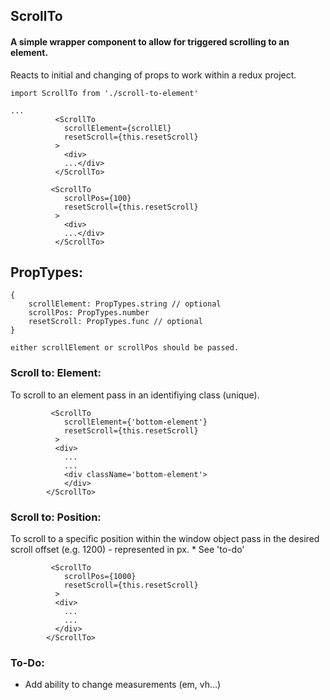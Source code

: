 ## ScrollTo
#### A simple wrapper component to allow for triggered scrolling to an element.

Reacts to initial and changing of props to work within a redux project. 
```
import ScrollTo from './scroll-to-element'

...
          <ScrollTo 
            scrollElement={scrollEl}
            resetScroll={this.resetScroll}
          >
            <div>
            ...</div>
          </ScrollTo>

         <ScrollTo 
            scrollPos={100}
            resetScroll={this.resetScroll}
          >
            <div>
            ...</div>
          </ScrollTo>
```

## PropTypes:
```
{
    scrollElement: PropTypes.string // optional
    scrollPos: PropTypes.number
    resetScroll: PropTypes.func // optional
}

either scrollElement or scrollPos should be passed.
```

### Scroll to: Element:
To scroll to an element pass in an identifiying class (unique). 
```
         <ScrollTo 
            scrollElement={'bottom-element'}
            resetScroll={this.resetScroll}
          >
          <div>
            ...
            ...
            <div className='bottom-element'>
            </div>
        </ScrollTo>
```

### Scroll to: Position:
To scroll to a specific position within the window object pass in the desired scroll offset (e.g. 1200) - represented in px. * See 'to-do'

```
         <ScrollTo 
            scrollPos={1000}
            resetScroll={this.resetScroll}
          >
          <div>
            ...
            ...
          </div>
        </ScrollTo>
```

### To-Do:
-   Add ability to change measurements (em, vh...)